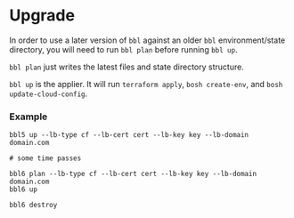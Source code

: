 # Upgrade

In order to use a later version of `bbl` against an older
`bbl` environment/state directory, you will need to run
`bbl plan` before running `bbl up`.

`bbl plan` just writes the latest files and state directory structure.

`bbl up` is the applier. It will run `terraform apply`,
`bosh create-env`, and `bosh update-cloud-config`.

### Example

```
bbl5 up --lb-type cf --lb-cert cert --lb-key key --lb-domain domain.com

# some time passes

bbl6 plan --lb-type cf --lb-cert cert --lb-key key --lb-domain domain.com
bbl6 up

bbl6 destroy
```
